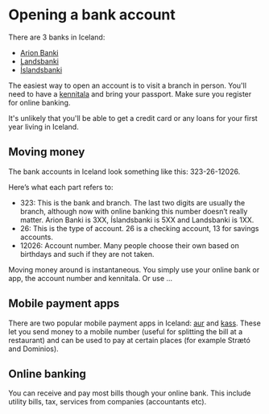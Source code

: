 # Opening a bank account

There are 3 banks in Iceland:

+ [Arion Banki](https://www.arion.is)
+ [Landsbanki](https://www.l.is)
+ [Íslandsbanki](https://www.islandsbanki.is)

The easiest way to open an account is to visit a branch in person. You'll need to have a [kennitala](./kennitala.md) and bring your passport. Make sure you register for online banking.

It's unlikely that you'll be able to get a credit card or any loans for your first year living in Iceland.

## Moving money

The bank accounts in Iceland look something like this: 323-26-12026. 

Here’s what each part refers to:

- 323: This is the bank and branch. The last two digits are usually the branch,
  although now with online banking this number doesn’t really matter. Arion
  Banki is 3XX, Íslandsbanki is 5XX and Landsbanki is 1XX.
- 26: This is the type of account. 26 is a checking account, 13 for savings
  accounts.
- 12026: Account number. Many people choose their own based on birthdays and
  such if they are not taken.

Moving money around is instantaneous. You simply use your online bank or app,
the account number and kennitala. Or use ...

## Mobile payment apps

There are two popular mobile payment apps in Iceland: [aur](https://aur.is/) and [kass](https://www.kass.is/). These let you send money to a mobile number (useful for splitting the bill at a restaurant) and can be used to pay at certain places (for example Strætó and Dominios).

## Online banking

You can receive and pay most bills though your online bank. This include utility bills, tax, services from companies (accountants etc).
